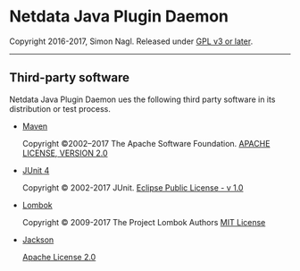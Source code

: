 # Netdata Java Plugin Daemon

Copyright 2016-2017, Simon Nagl.
Released under [GPL v3 or later](http://www.gnu.org/licenses/gpl-3.0.en.html).

---

## Third-party software

Netdata Java Plugin Daemon ues the following third party software in its distribution or test process.

- [Maven](http://maven.apache.org)

   Copyright ©2002–2017 The Apache Software Foundation.
   [APACHE LICENSE, VERSION 2.0](https://www.apache.org/licenses/)

- [JUnit 4](http://junit.org/junit4/)

    Copyright © 2002-2017 JUnit.
    [Eclipse Public License - v 1.0](http://www.eclipse.org/legal/epl-v10.html)

- [Lombok](https://projectlombok.org)

    Copyright © 2009-2017 The Project Lombok Authors
    [MIT License](https://opensource.org/licenses/mit-license.php)

- [Jackson](https://github.com/FasterXML/jackson-databind)

    [Apache License 2.0](http://www.apache.org/licenses/LICENSE-2.0)
